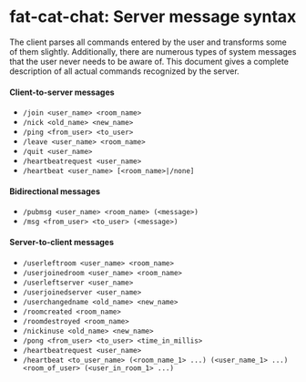 # fat-cat-chat: Server message syntax

The client parses all commands entered by the user and transforms some of them slightly. Additionally, there are numerous types of system messages that the user never needs to be aware of. This document gives a complete description of all actual commands recognized by the server.

#### Client-to-server messages

- `/join <user_name> <room_name>`
- `/nick <old_name> <new_name>`
- `/ping <from_user> <to_user>`
- `/leave <user_name> <room_name>`
- `/quit <user_name>`
- `/heartbeatrequest <user_name>`
- `/heartbeat <user_name> [<room_name>|/none]`

#### Bidirectional messages

- `/pubmsg <user_name> <room_name> (<message>)`
- `/msg <from_user> <to_user> (<message>)`

#### Server-to-client messages

- `/userleftroom <user_name> <room_name>`
- `/userjoinedroom <user_name> <room_name>`
- `/userleftserver <user_name>`
- `/userjoinedserver <user_name>`
- `/userchangedname <old_name> <new_name>`
- `/roomcreated <room_name>`
- `/roomdestroyed <room_name>`
- `/nickinuse <old_name> <new_name>`
- `/pong <from_user> <to_user> <time_in_millis>`
- `/heartbeatrequest <user_name>`
- `/heartbeat <to_user_name> (<room_name_1> ...) (<user_name_1> ...) <room_of_user> (<user_in_room_1> ...)`
